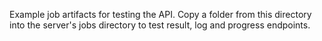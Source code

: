 Example job artifacts for testing the API.
Copy a folder from this directory into the server's jobs directory to test
result, log and progress endpoints.
